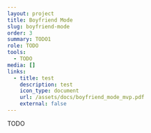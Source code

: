 ```yaml
---
layout: project
title: Boyfriend Mode
slug: boyfriend-mode
order: 3
summary: TODO1
role: TODO
tools:
  - TODO
media: []
links:
  - title: test
    description: test
    icon_type: document
    url: /assets/docs/boyfriend_mode_mvp.pdf
    external: false
---
```

TODO
